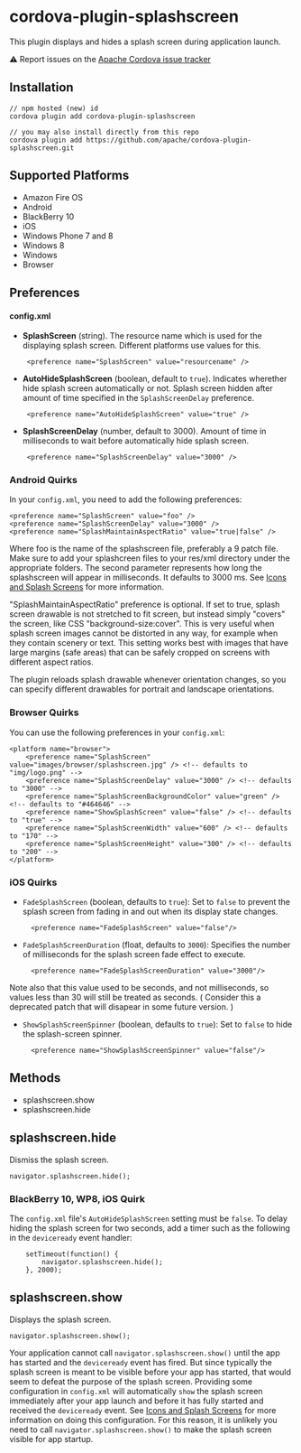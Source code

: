 <!--
# license: Licensed to the Apache Software Foundation (ASF) under one
#         or more contributor license agreements.  See the NOTICE file
#         distributed with this work for additional information
#         regarding copyright ownership.  The ASF licenses this file
#         to you under the Apache License, Version 2.0 (the
#         "License"); you may not use this file except in compliance
#         with the License.  You may obtain a copy of the License at
#
#           http://www.apache.org/licenses/LICENSE-2.0
#
#         Unless required by applicable law or agreed to in writing,
#         software distributed under the License is distributed on an
#         "AS IS" BASIS, WITHOUT WARRANTIES OR CONDITIONS OF ANY
#         KIND, either express or implied.  See the License for the
#         specific language governing permissions and limitations
#         under the License.
-->

# cordova-plugin-splashscreen

This plugin displays and hides a splash screen during application launch.

:warning: Report issues on the [Apache Cordova issue tracker](https://issues.apache.org/jira/issues/?jql=project%20%3D%20CB%20AND%20status%20in%20%28Open%2C%20%22In%20Progress%22%2C%20Reopened%29%20AND%20resolution%20%3D%20Unresolved%20AND%20component%20%3D%20%22Plugin%20Splashscreen%22%20ORDER%20BY%20priority%20DESC%2C%20summary%20ASC%2C%20updatedDate%20DESC)

## Installation

    // npm hosted (new) id
    cordova plugin add cordova-plugin-splashscreen

    // you may also install directly from this repo
    cordova plugin add https://github.com/apache/cordova-plugin-splashscreen.git

## Supported Platforms

- Amazon Fire OS
- Android
- BlackBerry 10
- iOS
- Windows Phone 7 and 8
- Windows 8
- Windows
- Browser

## Preferences

#### config.xml

-  __SplashScreen__ (string). The resource name which is used for the displaying splash screen. Different platforms use values for this.

        <preference name="SplashScreen" value="resourcename" />

-  __AutoHideSplashScreen__ (boolean, default to `true`). Indicates wherether hide splash screen automatically or not. Splash screen hidden after amount of time specified in the `SplashScreenDelay` preference.

        <preference name="AutoHideSplashScreen" value="true" />

-  __SplashScreenDelay__ (number, default to 3000). Amount of time in milliseconds to wait before automatically hide splash screen.

        <preference name="SplashScreenDelay" value="3000" />


### Android Quirks

In your `config.xml`, you need to add the following preferences:

    <preference name="SplashScreen" value="foo" />
    <preference name="SplashScreenDelay" value="3000" />
    <preference name="SplashMaintainAspectRatio" value="true|false" />

Where foo is the name of the splashscreen file, preferably a 9 patch file. Make sure to add your splashcreen files to your res/xml directory under the appropriate folders. The second parameter represents how long the splashscreen will appear in milliseconds. It defaults to 3000 ms. See [Icons and Splash Screens](http://cordova.apache.org/docs/en/edge/config_ref_images.md.html)
for more information.

"SplashMaintainAspectRatio" preference is optional. If set to true, splash screen drawable is not stretched to fit screen, but instead simply "covers" the screen, like CSS "background-size:cover". This is very useful when splash screen images cannot be distorted in any way, for example when they contain scenery or text. This setting works best with images that have large margins (safe areas) that can be safely cropped on screens with different aspect ratios.

The plugin reloads splash drawable whenever orientation changes, so you can specify different drawables for portrait and landscape orientations.

### Browser Quirks

You can use the following preferences in your `config.xml`:

    <platform name="browser">
        <preference name="SplashScreen" value="images/browser/splashscreen.jpg" /> <!-- defaults to "img/logo.png" -->
        <preference name="SplashScreenDelay" value="3000" /> <!-- defaults to "3000" -->
        <preference name="SplashScreenBackgroundColor" value="green" /> <!-- defaults to "#464646" -->
        <preference name="ShowSplashScreen" value="false" /> <!-- defaults to "true" -->
        <preference name="SplashScreenWidth" value="600" /> <!-- defaults to "170" -->
        <preference name="SplashScreenHeight" value="300" /> <!-- defaults to "200" -->
    </platform>


### iOS Quirks

- `FadeSplashScreen` (boolean, defaults to `true`): Set to `false` to
  prevent the splash screen from fading in and out when its display
  state changes.

        <preference name="FadeSplashScreen" value="false"/>

- `FadeSplashScreenDuration` (float, defaults to `3000`): Specifies the
  number of milliseconds for the splash screen fade effect to execute.

        <preference name="FadeSplashScreenDuration" value="3000"/>

Note also that this value used to be seconds, and not milliseconds, so values less than 30 will still be treated as seconds. ( Consider this a deprecated patch that will disapear in some future version. )


- `ShowSplashScreenSpinner` (boolean, defaults to `true`): Set to `false`
  to hide the splash-screen spinner.

        <preference name="ShowSplashScreenSpinner" value="false"/>

## Methods

- splashscreen.show
- splashscreen.hide

## splashscreen.hide

Dismiss the splash screen.

    navigator.splashscreen.hide();


### BlackBerry 10, WP8, iOS Quirk

The `config.xml` file's `AutoHideSplashScreen` setting must be
`false`. To delay hiding the splash screen for two seconds, add a
timer such as the following in the `deviceready` event handler:

        setTimeout(function() {
            navigator.splashscreen.hide();
        }, 2000);

## splashscreen.show

Displays the splash screen.

    navigator.splashscreen.show();


Your application cannot call `navigator.splashscreen.show()` until the app has
started and the `deviceready` event has fired. But since typically the splash
screen is meant to be visible before your app has started, that would seem to
defeat the purpose of the splash screen.  Providing some configuration in
`config.xml` will automatically `show` the splash screen immediately after your
app launch and before it has fully started and received the `deviceready`
event. See [Icons and Splash Screens](http://cordova.apache.org/docs/en/edge/config_ref_images.md.html)
for more information on doing this configuration. For this reason, it is
unlikely you need to call `navigator.splashscreen.show()` to make the splash
screen visible for app startup.
